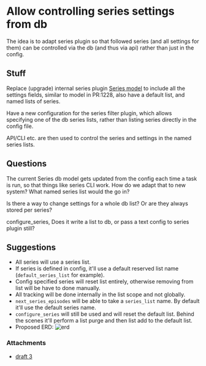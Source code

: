 # Allow controlling series settings from db
The idea is to adapt series plugin so that followed series (and all settings for them) can be controlled via the db (and thus via api) rather than just in the config.

## Stuff
Replace (upgrade) internal series plugin [Series model](https://github.com/Flexget/Flexget/blob/develop/flexget/plugins/filter/series.py#L262) to include all the settings fields, similar to model in PR:1228, also have a default list, and named lists of series.

Have a new configuration for the series filter plugin, which allows specifying one of the db series lists, rather than listing series directly in the config file.

API/CLI etc. are then used to control the series and settings in the named series lists.

## Questions
The current Series db model gets updated from the config each time a task is run, so that things like series CLI work. How do we adapt that to new system? What named series list would the go in?

Is there a way to change settings for a whole db list? Or are they always stored per series?

configure_series, Does it write a list to db, or pass a text config to series plugin still?

## Suggestions
* All series will use a series list.
* If series is defined in config, it'll use a default reserved list name (`default_series_list` for example).
* Config specified series will reset list entirely, otherwise removing from list will be have to done manually.
* All tracking will be done internally in the list scope and not globally.
* `next_series_episodes` will be able to take a `series_list` name. By default it'll use the default series name.
* `configure_series` will still be used and will reset the default list. Behind the scenes it'll perform a list purge and then list add to the default list.
* Proposed ERD: ![erd](http://flexget.com/attachments/Drafts/series_db_refactor/series_erd.png)


### Attachments
* [draft 3](/attachments/Drafts/series_db_refactor/series_erd.png)